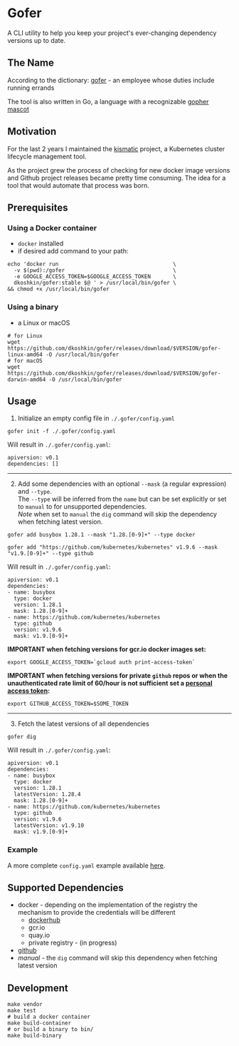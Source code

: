 # Gofer

A CLI utility to help you keep your project's ever-changing dependency versions up to date.

## The Name
According to the dictionary: [gofer](https://www.merriam-webster.com/dictionary/gofer) - an employee whose duties include running errands 

The tool is also written in Go, a language with a recognizable [gopher mascot](https://blog.golang.org/gopher)

## Motivation

For the last 2 years I maintained the [kismatic](https://github.com/apprenda/kismatic) project, a Kubernetes cluster lifecycle management tool.

As the project grew the process of checking for new docker image versions and Github project releases became pretty time consuming. The idea for a tool that would automate that process was born.

## Prerequisites

### Using a Docker container

* `docker` installed
* if desired add command to your path:
```
echo 'docker run                                    \
  -v $(pwd):/gofer                                  \
  -e GOOGLE_ACCESS_TOKEN=$GOOGLE_ACCESS_TOKEN       \
  dkoshkin/gofer:stable $@ ' > /usr/local/bin/gofer \
&& chmod +x /usr/local/bin/gofer
```

### Using a binary

* a Linux or macOS
```
# for Linux
wget https://github.com/dkoshkin/gofer/releases/download/$VERSION/gofer-linux-amd64 -O /usr/local/bin/gofer
# for macOS
wget https://github.com/dkoshkin/gofer/releases/download/$VERSION/gofer-darwin-amd64 -O /usr/local/bin/gofer
```

## Usage

1) Initialize an empty config file in `./.gofer/config.yaml`

```
gofer init -f ./.gofer/config.yaml
```

Will result in `./.gofer/config.yaml`:

```
apiversion: v0.1
dependencies: []
```

---

2) Add some dependencies with an optional `--mask` (a regular expression) and `--type`.   
The `--type` will be inferred from the `name` but can be set explicitly or set to `manual` to for unsupported dependencies.  
*Note* when set to `manual` the `dig` command will skip the dependency when fetching latest version.

```
gofer add busybox 1.28.1 --mask "1.28.[0-9]+" --type docker
```
```
gofer add "https://github.com/kubernetes/kubernetes" v1.9.6 --mask "v1.9.[0-9]+" --type github
```

Will result in `./.gofer/config.yaml`:

```
apiversion: v0.1
dependencies:
- name: busybox
  type: docker
  version: 1.28.1
  mask: 1.28.[0-9]+
- name: https://github.com/kubernetes/kubernetes
  type: github
  version: v1.9.6
  mask: v1.9.[0-9]+
```

**IMPORTANT when fetching versions for gcr.io docker images set:** 
```
export GOOGLE_ACCESS_TOKEN=`gcloud auth print-access-token`
```
**IMPORTANT when fetching versions for private `github` repos or when the unauthenticated rate limit of 60/hour is not sufficient set a [personal access token](https://help.github.com/articles/creating-a-personal-access-token-for-the-command-line/):** 
```
export GITHUB_ACCESS_TOKEN=$SOME_TOKEN
```

---

3) Fetch the latest versions of all dependencies
```
gofer dig
```

Will result in `./.gofer/config.yaml`:

```
apiversion: v0.1
dependencies:
- name: busybox
  type: docker
  version: 1.28.1
  latestVersion: 1.28.4
  mask: 1.28.[0-9]+
- name: https://github.com/kubernetes/kubernetes
  type: github
  version: v1.9.6
  latestVersion: v1.9.10
  mask: v1.9.[0-9]+
```

### Example
A more complete `config.yaml` example available [here](https://raw.githubusercontent.com/dkoshkin/gofer/master/examples/config.yaml).

## Supported Dependencies

* docker - depending on the implementation of the registry the mechanism to provide the credentials will be different
  * [dockerhub](https://hub.docker.com/)
  * gcr.io
  * quay.io
  * private registry - (in progress)
* [github](https://github.com/)
* *manual* - the `dig` command will skip this dependency when fetching latest version

## Development

```
make vendor
make test
# build a docker container
make build-container
# or build a binary to bin/
make build-binary
```